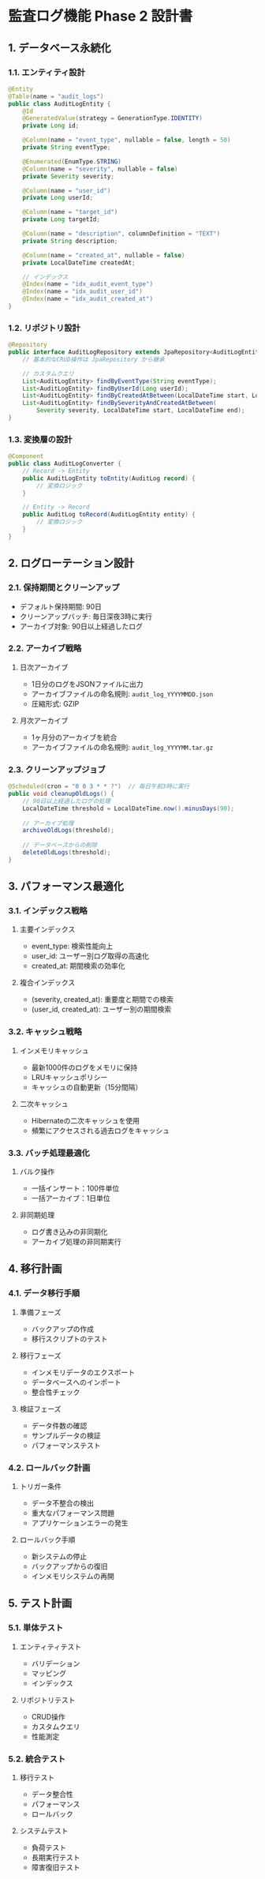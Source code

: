 # 監査ログ機能 Phase 2 設計書

## 1. データベース永続化

### 1.1. エンティティ設計

```java
@Entity
@Table(name = "audit_logs")
public class AuditLogEntity {
    @Id
    @GeneratedValue(strategy = GenerationType.IDENTITY)
    private Long id;

    @Column(name = "event_type", nullable = false, length = 50)
    private String eventType;

    @Enumerated(EnumType.STRING)
    @Column(name = "severity", nullable = false)
    private Severity severity;

    @Column(name = "user_id")
    private Long userId;

    @Column(name = "target_id")
    private Long targetId;

    @Column(name = "description", columnDefinition = "TEXT")
    private String description;

    @Column(name = "created_at", nullable = false)
    private LocalDateTime createdAt;

    // インデックス
    @Index(name = "idx_audit_event_type")
    @Index(name = "idx_audit_user_id")
    @Index(name = "idx_audit_created_at")
}
```

### 1.2. リポジトリ設計

```java
@Repository
public interface AuditLogRepository extends JpaRepository<AuditLogEntity, Long> {
    // 基本的なCRUD操作は JpaRepository から継承

    // カスタムクエリ
    List<AuditLogEntity> findByEventType(String eventType);
    List<AuditLogEntity> findByUserId(Long userId);
    List<AuditLogEntity> findByCreatedAtBetween(LocalDateTime start, LocalDateTime end);
    List<AuditLogEntity> findBySeverityAndCreatedAtBetween(
        Severity severity, LocalDateTime start, LocalDateTime end);
}
```

### 1.3. 変換層の設計

```java
@Component
public class AuditLogConverter {
    // Record -> Entity
    public AuditLogEntity toEntity(AuditLog record) {
        // 変換ロジック
    }

    // Entity -> Record
    public AuditLog toRecord(AuditLogEntity entity) {
        // 変換ロジック
    }
}
```

## 2. ログローテーション設計

### 2.1. 保持期間とクリーンアップ

- デフォルト保持期間: 90日
- クリーンアップバッチ: 毎日深夜3時に実行
- アーカイブ対象: 90日以上経過したログ

### 2.2. アーカイブ戦略

1. 日次アーカイブ
   - 1日分のログをJSONファイルに出力
   - アーカイブファイルの命名規則: `audit_log_YYYYMMDD.json`
   - 圧縮形式: GZIP

2. 月次アーカイブ
   - 1ヶ月分のアーカイブを統合
   - アーカイブファイルの命名規則: `audit_log_YYYYMM.tar.gz`

### 2.3. クリーンアップジョブ

```java
@Scheduled(cron = "0 0 3 * * ?")  // 毎日午前3時に実行
public void cleanupOldLogs() {
    // 90日以上経過したログの処理
    LocalDateTime threshold = LocalDateTime.now().minusDays(90);
    
    // アーカイブ処理
    archiveOldLogs(threshold);
    
    // データベースからの削除
    deleteOldLogs(threshold);
}
```

## 3. パフォーマンス最適化

### 3.1. インデックス戦略

1. 主要インデックス
   - event_type: 検索性能向上
   - user_id: ユーザー別ログ取得の高速化
   - created_at: 期間検索の効率化

2. 複合インデックス
   - (severity, created_at): 重要度と期間での検索
   - (user_id, created_at): ユーザー別の期間検索

### 3.2. キャッシュ戦略

1. インメモリキャッシュ
   - 最新1000件のログをメモリに保持
   - LRUキャッシュポリシー
   - キャッシュの自動更新（15分間隔）

2. 二次キャッシュ
   - Hibernateの二次キャッシュを使用
   - 頻繁にアクセスされる過去ログをキャッシュ

### 3.3. バッチ処理最適化

1. バルク操作
   - 一括インサート：100件単位
   - 一括アーカイブ：1日単位

2. 非同期処理
   - ログ書き込みの非同期化
   - アーカイブ処理の非同期実行

## 4. 移行計画

### 4.1. データ移行手順

1. 準備フェーズ
   - バックアップの作成
   - 移行スクリプトのテスト

2. 移行フェーズ
   - インメモリデータのエクスポート
   - データベースへのインポート
   - 整合性チェック

3. 検証フェーズ
   - データ件数の確認
   - サンプルデータの検証
   - パフォーマンステスト

### 4.2. ロールバック計画

1. トリガー条件
   - データ不整合の検出
   - 重大なパフォーマンス問題
   - アプリケーションエラーの発生

2. ロールバック手順
   - 新システムの停止
   - バックアップからの復旧
   - インメモリシステムの再開

## 5. テスト計画

### 5.1. 単体テスト

1. エンティティテスト
   - バリデーション
   - マッピング
   - インデックス

2. リポジトリテスト
   - CRUD操作
   - カスタムクエリ
   - 性能測定

### 5.2. 統合テスト

1. 移行テスト
   - データ整合性
   - パフォーマンス
   - ロールバック

2. システムテスト
   - 負荷テスト
   - 長期実行テスト
   - 障害復旧テスト